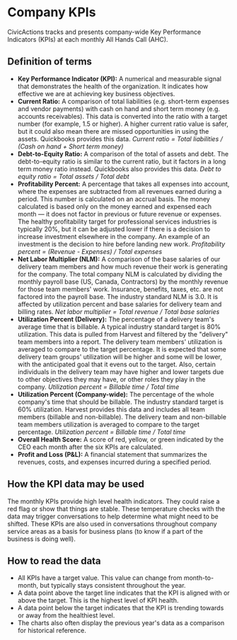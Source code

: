 # Company KPIs

CivicActions tracks and presents company-wide Key Performance Indicators (KPIs) at each monthly All Hands Call (AHC).

## Definition of terms

- **Key Performance Indicator (KPI):** A numerical and measurable signal that demonstrates the health of the organization. It indicates how effective we are at achieving key business objectives.
- **Current Ratio:** A comparison of total liabilities (e.g. short-term expenses and vendor payments) with cash on hand and short term money (e.g. accounts receivables). This data is converted into the ratio with a target number (for example, 1.5 or higher). A higher current ratio value is safer, but it could also mean there are missed opportunities in using the assets. Quickbooks provides this data. _Current ratio = Total liabilities / (Cash on hand + Short term money)_
- **Debt-to-Equity Ratio:** A comparison of the total of assets and debt. The debt-to-equity ratio is similar to the current ratio, but it factors in a long term money ratio instead. Quickbooks also provides this data. _Debt to equity ratio = Total assets / Total debt_
- **Profitability Percent:** A percentage that takes all expenses into account, where the expenses are subtracted from all revenues earned during a period. This number is calculated on an accrual basis. The money calculated is based only on the money earned and expensed each month — it does not factor in previous or future revenue or expenses. The healthy profitability target for professional services industries is typically 20%, but it can be adjusted lower if there is a decision to increase investment elsewhere in the company. An example of an investment is the decision to hire before landing new work. _Profitability percent = (Revenue - Expenses) / Total expenses_
- **Net Labor Multiplier (NLM):** A comparison of the base salaries of our delivery team members and how much revenue their work is generating for the company. The total company NLM is calculated by dividing the monthly payroll base (US, Canada, Contractors) by the monthly revenue for those team members' work. Insurance, benefits, taxes, etc. are not factored into the payroll base. The industry standard NLM is 3.0. It is affected by utilization percent and base salaries for delivery team and billing rates. _Net labor multiplier = Total revenue / Total base salaries_
- **Utilization Percent (Delivery):** The percentage of a delivery team's average time that is billable. A typical industry standard target is 80% utilization. This data is pulled from Harvest and filtered by the "delivery" team members into a report. The delivery team members' utilization is averaged to compare to the target percentage. It is expected that some delivery team groups' utilization will be higher and some will be lower, with the anticipated goal that it evens out to the target. Also, certain individuals in the delivery team may have higher and lower targets due to other objectives they may have, or other roles they play in the company. _Utilization percent = Billable time / Total time_
- **Utilization Percent (Company-wide):** The percentage of the whole company's time that should be billable. The industry standard target is 60% utilization. Harvest provides this data and includes all team members (billable and non-billable). The delivery team and non-billable team members utilization is averaged to compare to the target percentage. _Utilization percent = Billable time / Total time_
- **Overall Health Score:** A score of red, yellow, or green indicated by the CEO each month after the six KPIs are calculated.
- **Profit and Loss (P&L):** A financial statement that summarizes the revenues, costs, and expenses incurred during a specified period.

## How the KPI data may be used

The monthly KPIs provide high level health indicators. They could raise a red flag or show that things are stable. These temperature checks with the data may trigger conversations to help determine what might need to be shifted. These KPIs are also used in conversations throughout company service areas as a basis for business plans (to know if a part of the business is doing well).

## How to read the data

- All KPIs have a target value. This value can change from month-to-month, but typically stays consistent throughout the year.
- A data point above the target line indicates that the KPI is aligned with or above the target. This is the highest level of KPI health.
- A data point below the target indicates that the KPI is trending towards or away from the healthiest level.
- The charts also often display the previous year's data as a comparison for historical reference.
